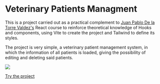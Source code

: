 
# Veterinary Patients Managment

This is a project carried out as a practical complement to [Juan Pablo De la Torre Valdez's](https://github.com/codigoconjuan) React course to reinforce theoretical knowledge of Hooks and components, using Vite to create the project and Tailwind to define its styles.

The project is very simple, a veterinary patient management system, in which the information of all patients is loaded, giving the possibility of editing and deleting said patients.


![](https://github.com/marcosknudsen/Veterinaria-Curso-React/assets/84600432/be90323b-9ff1-4264-8f88-c7de20997bbc)

[Try the project](https://resilient-sprinkles-833f46.netlify.app/)
